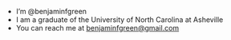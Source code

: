 - I’m @benjaminfgreen
- I am a graduate of the University of North Carolina at Asheville
- You can reach me at benjaminfgreen@gmail.com
